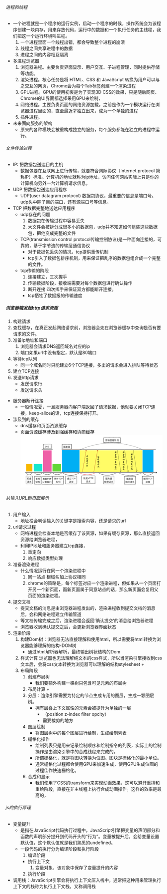 ###### 进程和线程
+ 一个进程就是一个程序的运行实例，启动一个程序的时候，操作系统会为该程序创建一块内存，用来存放代码，运行中的数据和一个执行任务的主线程，我们把这一个运行环境叫进程。
   1. 一个进程里面一个线程出错，都会导致整个进程的崩溃
   2. 线程之间共享进程中的数据
   3. 进程之间的内容相互隔离
+ 多进程浏览器
   1. 浏览器进程。主要负责界面显示、用户交互、子进程管理，同时提供存储等功能。
   2. 渲染进程。核心任务是将 HTML、CSS 和 JavaScript 转换为用户可以与之交互的网页，Chrome会为每个Tab标签创建一个渲染进程
   3. GPU进程。GPU的使用初衷是为了实现3D CSS的效果，只是随后网页、Chrome的UI界面都选择采用GPU来绘制，
   4. 网络进程。主要负责页面的网络资源加载，之前是作为一个模块运行在浏览器进程里面的，直至最近才独立出来，成为一个单独的进程
   5. 插件进程。
+ 未来面向服务的架构
   + 原来的各种模块会被重构成独立的服务，每个服务都能在独立的进程中运行。
###### 文件传输过程
+ IP: 把数据包送达目的主机
  + 数据包要在互联网上进行传输，就要符合网际协议（Internet protocol 简称IP）标准。计算机的地址就称为ip地址，访问任何网站实际上只是你的计算机向另外一台计算机请求信息。
+ UDP 把数据包送达应用程序
   + UDP(user datagram protocol) 数据包协议，最重要的信息是端口号。udp头中除了目的端口，还有源端口号等信息。
+ TCP 把数据完整地送达应用程序
   + udp存在的问题
      1. 数据包在传输过程中容易丢失
      2. 大文件会被拆分成很多小的数据包，udp并不知道如何组装这些数据包，把他变成完整的文件
   + TCP(transmission control protocol传输控制协议)是一种面向连接的，可靠的，基于字节流的传输层通信协议
      + 对于数据包丢失的情况，tcp提供重传机制
      + tcp引入了数据包排序机制，用来保证把乱序的数据包组合成一个完整的文件。
    + tcp传输的阶段
       1. 连接建立，三次握手
       2. 传输数据阶段，接收端需要对每个数据包进行确认操作
       3. 断开连接 四次挥手来保证双方都能断开连接。
       + tcp牺牲了数据报的传输速度
##### 浏览器端发起http请求流程
1. 构建请求
2. 查找缓存，在真正发起网络请求前，浏览器会先在浏览器缓存中查询是否有要请求的文件。
3. 准备ip地址和端口
   1. 浏览器会请求DNS返回域名对应的ip
   2. 端口如果url中没有指定，默认是80端口
4. 等待tcp队列
   + 同一个域名同时只能建立6个TCP连接，多出的请求会进入排队等待状态
5. 建立TCP连接
6. 发送http请求
   + 发送请求行
   + 发送请求头
+ 服务器断开连接
   + 一般情况夏，一旦服务器向客户端返回了请求数据，他就要关闭TCP连接。keep-alice的话，tcp连接保持打开。
+ 涉及到的缓存
   + dns缓存和页面资源缓存
   + 页面资源缓存涉及到强缓存和协商缓存
![网络图片](../media/http.png)
###### 从输入URL到页面展示
1. 用户输入
   + 地址栏会判读输入的关键字是搜索内容，还是请求的url
2. url请求过程
   + 网络进程会检查本地是否缓存了该资源，如果有缓存资源，那么直接返回资源给浏览器进程，
   + 利用IP地址和服务器建立tcp连接，
      1. 重定向
      2. 响应数据类型处理
3. 准备渲染进程
   + 什么情况运行在同一个渲染进程中
      1. 同一站点 根域名加上协议相同
      2. chrome的策略是，每个标签对应一个渲染进程，但如果从一个页面打开另一个新页面，而新页面属于同意站点的话，那么新页面会复用父页面的渲染进程。
4. 提交文档
   + 提交文档的消息是由浏览器进程发出的，渲染进程收到提交文档的消息后，会和网络进程建立传输管道
   + 等文档传输完成之后，渲染进程会返回‘确认提交’的消息给浏览器进程
   + 浏览器收到确认提交之后，会更新浏览器界面状态
5. 渲染阶段
   1. 构建Dom树：浏览器无法直接理解和使用html，所以需要将html转换为浏览器能够理解的结构-DOM树
      + 通过html解析器解析，最终输出树状结构的Dom
   2. 样式计算 浏览器也无法理解纯文本的css样式，所以当渲染引擎接收到css文本后，会将css文本转换为浏览器可以理解的结构stylesheet
      + 
   3. 布局阶段
      1. 创建布局树
         + 我们要额外构建一棵树只包含可见元素的布局树
      2. 布局计算
         + 
      3. 分层：渲染引擎需要为特定的节点生成专用的图层，生成一颗图层树。
         + 拥有层叠上下文属性的元素会被提升为单独的一层
            + （position z-index filter opcity）
            + 需要裁剪的地方
      4. 图层绘制
         + 将图层树中的每个图层进行绘制，生成绘制列表
      5. 栅格化操作
         + 绘制列表只是用来记录绘制顺序和绘制指令的列表，实际上的绘制操作是由渲染引擎中的合成线程来完成的。
         + 所谓栅格化，就是将图块转换为位图。图块是栅格化的最小单位。
         + 通常栅格化过程都会使用GPU来加速生成，使用GPU生成位图的过程佳作快速栅格化。
      6. 合成和显示
         + 我们使用了CSS的transform来实现动画效果，这可以避开重排和重绘阶段，直接在非主线程上执行合成动画操作。这样的效率是最高的，
###### js的执行原理
+ 变量提升
   + 是指在JavaScript代码执行过程中，JavaScript引擎把变量的声明部分和函数的声明部分提升到代码开头的“行为”。变量被提升后，会给变量设置默认值，这个默认值就是我们熟悉的undefined。
   + 一段代码的执行分为编译阶段和执行阶段
      1. 编译阶段
      + 执行上下文
         1. 变量对象，该对象中保存了变量提升的内容
      2. 执行阶段
+ 调用栈：JavaScript引擎会将执行上下文压入栈中，通常把这种用来管理执行上下文的栈称为执行上下文栈，又称调用栈

